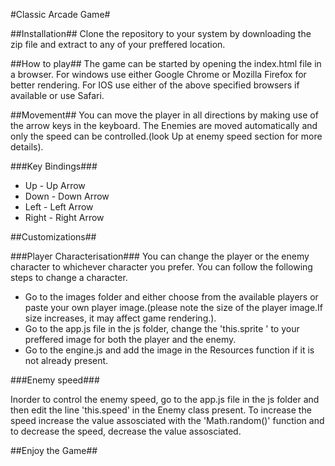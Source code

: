 #Classic Arcade Game#

##Installation##
Clone the repository to your system by downloading the zip file and extract to any of your preffered location.

##How to play##
The game can be started by opening the index.html file in a browser.
For windows use either Google Chrome or Mozilla Firefox for better rendering.
For IOS use either of the above specified browsers if available or use Safari.

##Movement##
You can move the player in all directions by making use of the arrow keys in the keyboard. The Enemies are moved automatically and only the speed can be controlled.(look Up at enemy speed section for more details).

###Key Bindings###

* Up - Up Arrow
* Down - Down Arrow
* Left - Left Arrow
* Right - Right Arrow

##Customizations##

###Player Characterisation###
You can change the player or the enemy character to whichever character you prefer. You can follow the following steps to change a character.

* Go to the images folder and either choose from the available players or paste your own player image.(please note the size of the player image.If size increases, it may affect game rendering.).
* Go to the app.js file in the js folder, change the 'this.sprite ' to your preffered image for both the player and the enemy.
* Go to the engine.js and add the image in the Resources function if it is not already present.

###Enemy speed###

Inorder to control the enemy speed, go to the app.js file in the js folder and then edit the line 'this.speed' in the Enemy class present.
To increase the speed increase the value assosciated with the 'Math.random()' function and to decrease the speed, decrease the value assosciated.

##Enjoy the Game##
